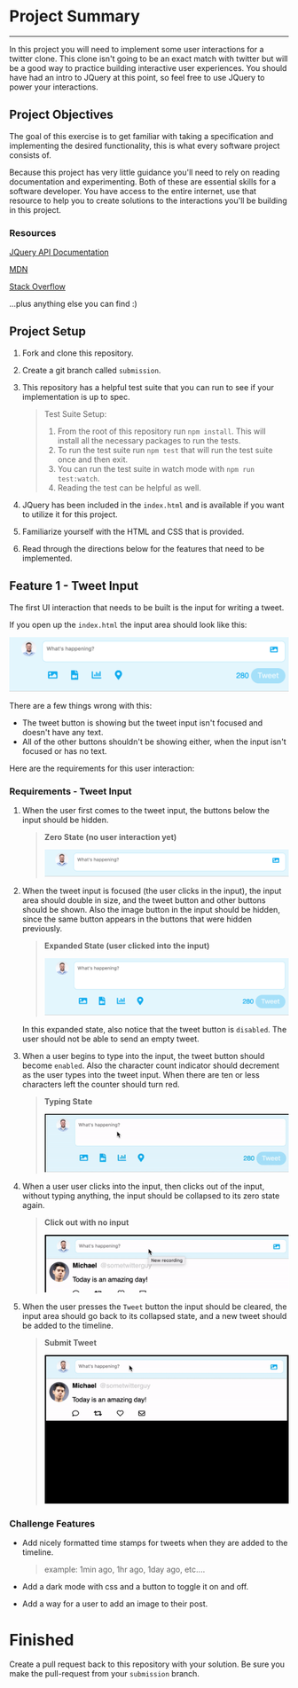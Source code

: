 # Project Summary
---
In this project you will need to implement some user interactions for a twitter clone. This clone
isn't going to be an exact match with twitter but will be a good way to practice building interactive
user experiences. You should have had an intro to JQuery at this point, so feel free to use JQuery
to power your interactions.

## Project Objectives
The goal of this exercise is to get familiar with taking a specification and implementing the desired
functionality, this is what every software project consists of.

Because this project has very little guidance you'll need to rely on reading documentation and experimenting.
Both of these are essential skills for a software developer. You have access to the entire internet, use
that resource to help you to create solutions to the interactions you'll be building in
this project.

### Resources

[JQuery API Documentation](https://api.jquery.com/)

[MDN](https://developer.mozilla.org/en-US/)

[Stack Overflow](https://stackoverflow.com)

...plus anything else you can find :)


## Project Setup

1. Fork and clone this repository.
2. Create a git branch called `submission`.
3. This repository has a helpful test suite that you can run to see if your implementation
   is up to spec.

   > Test Suite Setup:
   >
   > 1. From the root of this repository run `npm install`. This will install all the necessary packages to run the tests.
   > 2. To run the test suite run `npm test` that will run the test suite once and then exit.
   > 3. You can run the test suite in watch mode with `npm run test:watch`.
   > 4. Reading the test can be helpful as well.

4. JQuery has been included in the `index.html` and is available if you want to utilize it for this project.
5. Familiarize yourself with the HTML and CSS that is provided.
6. Read through the directions below for the features that need to be implemented.

## Feature 1 - Tweet Input

 The first UI interaction that needs to be built is the input for writing a tweet.

 If you open up the `index.html` the input area should look like this:

 ![tweet input](readme-assets/tweet_box_before.png)

There are a few things wrong with this:

* The tweet button is showing but the tweet input isn't focused and doesn't have any text.
* All of the other buttons shouldn't be showing either, when the input isn't focused or has no text.

Here are the requirements for this user interaction:

### Requirements - Tweet Input

1. When the user first comes to the tweet input, the buttons below the input should be hidden.

    > **Zero State (no user interaction yet)**
    >
    > ![tweet box zero state](readme-assets/tweet_box_zero_state.png)

2. When the tweet input is focused (the user clicks in the input), the input area should double in size, and the tweet button and other
   buttons should be shown. Also the image button in the input should be hidden, since the same button
   appears in the buttons that were hidden previously.

    > **Expanded State (user clicked into the input)**
    >
    > ![tweet box expanded state](readme-assets/tweet_box_expanded_state.png)

    In this expanded state, also notice that the tweet button is `disabled`. The user should not be
    able to send an empty tweet.

3. When a user begins to type into the input, the tweet button should become `enabled`. Also the
   character count indicator should decrement as the user types into the tweet input. When there are
   ten or less characters left the counter should turn red.

   > **Typing State**
   >
   > ![typing into tweet input](readme-assets/tweet_length.gif)

4. When a user user clicks into the input, then clicks out of the input, without typing anything, the
   input should be collapsed to its zero state again.

   > **Click out with no input**
   >
   > ![tweet input blur](readme-assets/tweet_input_blur.gif)

5. When the user presses the `Tweet` button the input should be cleared, the input area should go back
   to its collapsed state, and a new tweet should be added to the timeline.

   > **Submit Tweet**
   >
   > ![submit tweet](readme-assets/add_new_tweet.gif)

### Challenge Features

* Add nicely formatted time stamps for tweets when they are added to the timeline.
  > example: 1min ago, 1hr ago, 1day ago, etc....

* Add a dark mode with css and a button to toggle it on and off.

* Add a way for a user to add an image to their post.

# Finished

Create a pull request back to this repository with your solution. Be sure you make the pull-request
from your `submission` branch.
